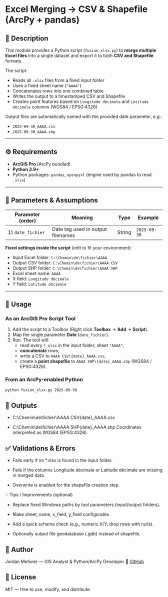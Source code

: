 # Excel Merging → CSV & Shapefile (ArcPy + pandas)

## 📌 Description
This module provides a Python script (`fusion_xlsx.py`) to **merge multiple Excel files** into a single dataset and export it to both **CSV and Shapefile** formats.  

The script:
- Reads all `.xlsx` files from a fixed input folder  
- Uses a fixed sheet name (`"AAAA"`)  
- Concatenates rows into one combined table  
- Writes the output to a timestamped CSV and Shapefile  
- Creates point features based on `Longitude décimale` and `Latitude décimale` columns (WGS84 / EPSG:4326)

Output files are automatically named with the provided date parameter, e.g.:
- `2025-09-30_AAAA.csv`
- `2025-09-30_AAAA.shp`

---

## ⚙️ Requirements
- **ArcGIS Pro** (ArcPy bundled)  
- **Python 3.9+**  
- Python packages: `pandas`, `openpyxl` (engine used by pandas to read `.xlsx`)  

---

## 🧰 Parameters & Assumptions

| Parameter (order) | Meaning                             | Type                                        | Example                      |
|-------------------|-------------------------------------|---------------------------------------------|------------------------------|
| 1) `date_fichier` | Date tag used in output filenames   |    String                                    | `2025-09-30`                 |

**Fixed settings inside the script** (edit to fit your environment):  
- Input Excel folder: `C:\Chemin\de\fichier\AAAA`  
- Output CSV folder: `C:\Chemin\de\fichier\AAAA CSV`  
- Output SHP folder: `C:\Chemin\de\fichier\AAAA SHP`  
- Excel sheet name: `AAAA`  
- X field: `Longitude décimale`  
- Y field: `Latitude décimale`

---

## 🚀 Usage

### As an ArcGIS Pro Script Tool
1. Add the script to a Toolbox (Right click **Toolbox** → **Add** → **Script**).  
2. Map the single parameter **Date** (`date_fichier`).  
3. Run. The tool will:
   - read every `*.xlsx` in the input folder, sheet `"AAAA"`,  
   - **concatenate** rows,  
   - write a CSV to `AAAA CSV\{date}_AAAA.csv`,  
   - create a **point shapefile** to `AAAA SHP\{date}_AAAA.shp` (WGS84 / EPSG:4326).

### From an ArcPy-enabled Python
```bash
python fusion_xlsx.py 2025-09-30
```
## 📂 Outputs

- C:\Chemin\de\fichier\AAAA CSV\{date}_AAAA.csv

- C:\Chemin\de\fichier\AAAA SHP\{date}_AAAA.shp
Coordinates interpreted as WGS84 (EPSG:4326).

## ✅ Validations & Errors

- Fails early if no *.xlsx is found in the input folder.

- Fails if the columns Longitude décimale or Latitude décimale are missing in merged data.

- Overwrite is enabled for the shapefile creation step.

💡 Tips / Improvements (optional)

- Replace fixed Windows paths by tool parameters (input/output folders).

- Make sheet_name, x_field, y_field configurable.

- Add a quick schema check (e.g., numeric X/Y; drop rows with nulls).

- Optionally output file geodatabase (.gdb) instead of shapefile.

## 👤 Author

Jordan Metivier — GIS Analyst & Python/ArcPy Developer
🔗 [GitHub](https://github.com/jmetivier-gis)

## 📜 License

MIT — free to use, modify, and distribute.
